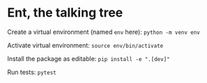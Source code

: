 # Ent, the talking tree

Create a virtual environment (named `env` here):
`python -m venv env`

Activate virtual environment:
`source env/bin/activate`

Install the package as editable:
`pip install -e ".[dev]"`

Run tests:
`pytest`
